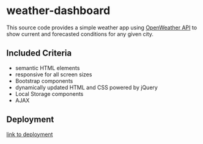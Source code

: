 # weather-dashboard
This source code provides a simple weather app using [OpenWeather API](https://openweathermap.org/api) to show current and forecasted conditions for any given city. 

## Included Criteria

* semantic HTML elements
* responsive for all screen sizes
* Bootstrap components
* dynamically updated HTML and CSS powered by jQuery
* Local Storage components
* AJAX

## Deployment

[link to deployment](https://kassimariemc.github.io/weather-dashboard/)